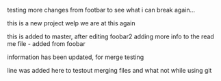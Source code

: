 testing more changes from footbar to see what i can break again...

this is a new project
welp we are at this again

this is added to master, after editing foobar2 adding more info to the read me file  -  added from foobar


information has been updated, for merge testing




line was added here to testout merging files and what not while using git
